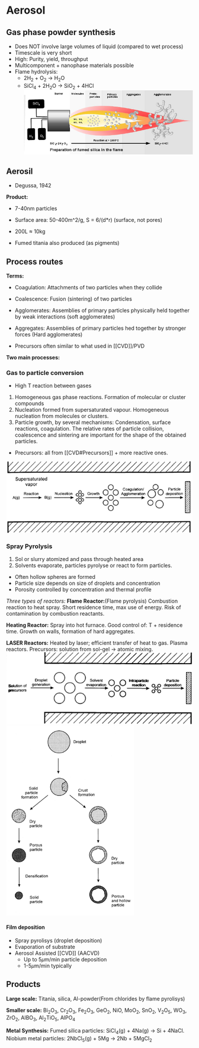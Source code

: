 # Aerosol
## Gas phase powder synthesis
- Does NOT involve large volumes of liquid (compared to wet process)
- Timescale is very short
- High: Purity, yield, throughput
- Multicomponent + nanophase materials possible
- Flame hydrolysis:
	- 2H$_2$ + O$_2$ -> H$_2$O
	- SiCl$_4$ + 2H$_2$O -> SiO$_2$ + 4HCl
![](./static/KJM5100-images/Silica_Flame_Hydrolysis.png)
## Aerosil
- Degussa, 1942

**Product:**
- 7-40nm particles
- Surface area: 50-400m^2/g, S = 6/(d*r) (surface, not pores)
- 200L $\approx$ 10kg

- Fumed titania also produced (as pigments)

## Process routes
**Terms:**
- Coagulation: Attachments of two particles when they collide
- Coalescence: Fusion (sintering) of two particles
- Agglomerates: Assemblies of primary particles physically held together by weak interactions (soft agglomerates)
- Aggregates: Assemblies of primary particles hed together by stronger forces (Hard agglomerates)

- Precursors often similar to what used in [[CVD]]/PVD

**Two main processes:**

### Gas to particle conversion
- High T reaction between gases
1. Homogeneous gas phase reactions. Formation of molecular or cluster compounds
2. Nucleation formed from supersaturated vapour. Homogeneous nucleation from molecules or clusters.
3. Particle growth, by several mechanisms: Condensation, surface reactions, coagulation. The relative rates of particle collision, coalescence and sintering are important for the shape of the obtained particles.
- Precursors: all from [[CVD#Precursors]] + more reactive ones.

![](./static/KJM5100-images/Aerosol-Gas2particle.png)

### Spray Pyrolysis
1. Sol or slurry atomized and pass through heated area
2. Solvents evaporate, particles pyrolyse or react to form particles.
- Often hollow spheres are formed
- Particle size depends on size of droplets and concentration
- Porosity controlled by concentration and thermal profile

*Three types of reactors:*
**Flame Reactor:**(Flame pyrolysis) Combustion reaction to heat spray. Short residence time, max use of energy. Risk of contamination by combustion reactants.

**Heating Reactor:** Spray into hot furnace. Good control of: T + residence time. Growth on walls, formation of hard aggregates.

**LASER Reactors:** Heated by laser; efficient transfer of heat to gas. Plasma reactors. Precursors: solution from sol-gel -> atomic mixing.
![](./static/KJM5100-images/Aerosol-spraypyrolisys.png)
![](./static/KJM5100-images/Aerosol-spraypyrolisys1.png)

#### Film deposition
- Spray pyrolisys (droplet deposition)
- Evaporation of substrate
- Aerosol Assisted [[CVD]] (AACVD)
	- Up to 5$\mu$m/min particle deposition
	- 1-5$\mu$m/min typically

## Products
**Large scale:** 
Titania, silica, Al-powder(From chlorides by flame pyrolisys)

**Smaller scale:** 
Bi$_2$O$_3$, Cr$_2$O$_3$, Fe$_2$O$_3$, GeO$_2$, NiO, MoO$_2$, SnO$_2$, V$_2$O$_5$, WO$_3$, ZrO$_2$, AlBO$_3$, Al$_2$TiO$_5$, AlPO$_4$

**Metal Synthesis:** 
Fumed silica particles: SiCl$_4$(g) + 4Na(g) -> Si + 4NaCl.  
Niobium metal particles: 2NbCl$_5$(g) + 5Mg -> 2Nb + 5MgCl$_2$